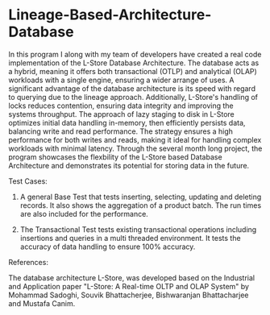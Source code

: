 # Lineage-Based-Architecture-Database

In this program I along with my team of developers have created a real code implementation of the L-Store Database Architecture. The database acts as a hybrid, meaning it offers both transactional (OTLP) and analytical (OLAP) workloads with a single engine, ensuring a wider arrange of uses. A significant advantage of the database architecture is its speed with regard to querying due to the lineage approach. Additionally, L-Store's handling of locks reduces contention, ensuring data integrity and improving the systems throughput. The approach of lazy staging to disk in L-Store optimizes initial data handling in-memory, then efficiently persists data, balancing write and read performance. The strategy ensures a high performance for both writes and reads, making it ideal for handling complex workloads with minimal latency. Through the several month long project, the program showcases the flexbility of the L-Store based Database Architecture and demonstrates its potential for storing data in the future. 



Test Cases:

1) A general Base Test that tests inserting, selecting, updating and deleting records. It also shows the aggregation of a product batch. The run times are also included for the performance.

2) The Transactional Test tests existing transactional operations including insertions and queries in a multi threaded environment. It tests the accuracy of data handling to ensure 100% accuracy.



References:

The database architecture L-Store, was developed based on the Industrial and Application paper "L-Store: A Real-time OLTP and OLAP System" by Mohammad Sadoghi, Souvik Bhattacherjee, Bishwaranjan Bhattacharjee and Mustafa Canim.
